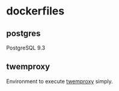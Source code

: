 # dockerfiles

## postgres

PostgreSQL 9.3

## twemproxy

Environment to execute [twemproxy](https://github.com/twitter/twemproxy) simply.
